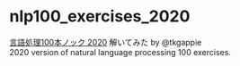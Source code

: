# nlp100_exercises_2020
[言語処理100本ノック 2020](https://nlp100.github.io/ja/) 解いてみた by @tkgappie<br>
2020 version of natural language processing 100 exercises.
